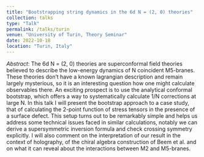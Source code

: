 ```yaml
---
title: "Bootstrapping string dynamics in the 6d N = (2, 0) theories"
collection: talks
type: "Talk"
permalink: /talks/turin
venue: "University of Turin, Theory Seminar"
date: 2022-10-18
location: "Turin, Italy"
---
```


*Abstract*: The 6d N = (2, 0) theories are superconformal field theories believed to describe the low-energy dynamics of N coincident M5-branes. These theories don’t have a known lagrangian description and remain largely mysterious, so it is an interesting question how one might calculate observables there. An exciting prospect is to use the analytical conformal bootstrap, which offers a way to systematically calculate 1/N corrections at large N. In this talk I will present the bootstrap approach to a case study, that of calculating the 2-point function of stress tensors in the presence of a surface defect. This setup turns out to be remarkably simple and helps us address some technical issues faced in similar calculations, notably we can derive a supersymmetric inversion formula and check crossing symmetry explicitly. I will also comment on the interpretation of our result in the context of holography, of the chiral algebra construction of Beem et al. and on what it can reveal about the interactions between M2 and M5-branes.
